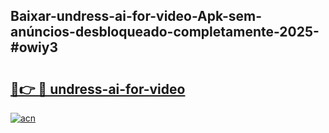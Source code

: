 ## Baixar-undress-ai-for-video-Apk-sem-anúncios-desbloqueado-completamente-2025-#owiy3

# <h2><a href="https://ainizakaria.my?title=undress-ai-for-video&ref=20M">🔗👉 🔴 undress-ai-for-video</a></h2>

[![acn](https://github.com/user-attachments/assets/0f9c940e-d8b0-45ae-aac7-cd30a18b3e1c)](https://ainizakaria.my?title=undress-ai-for-video&ref=20M)

